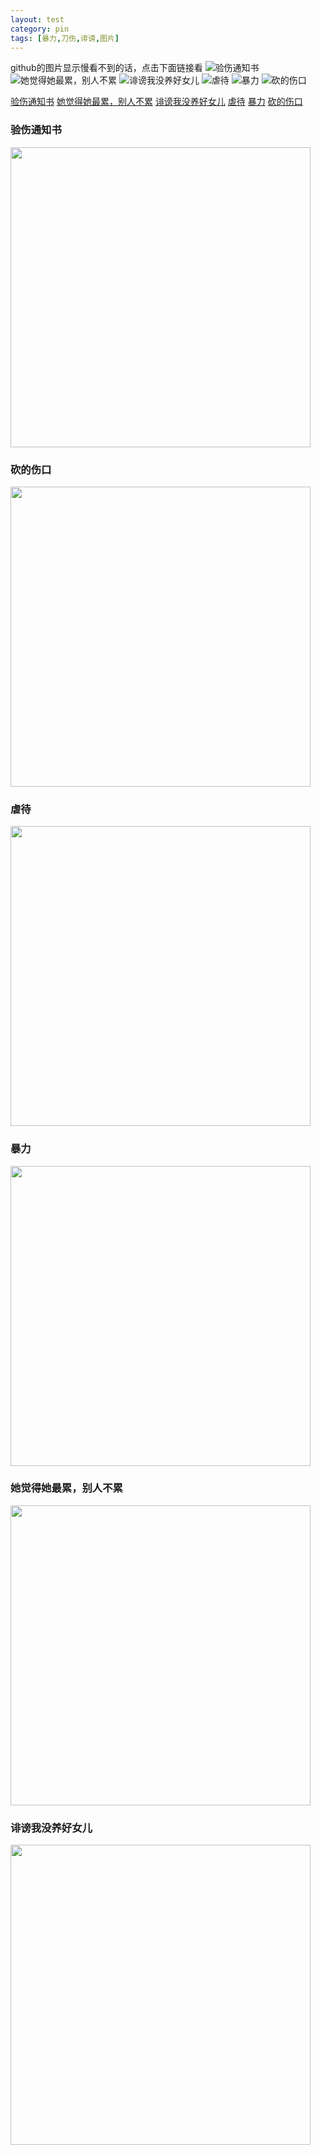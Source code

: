 ```yaml
---
layout: test
category: pin
tags: [暴力,刀伤,诽谤,图片]
---
```

github的图片显示慢看不到的话，点击下面链接看
![验伤通知书](http://47.101.178.54:82/images/1.jpg)
![她觉得她最累，别人不累](http://47.101.178.54:82/images/2.jpg)
![诽谤我没养好女儿](http://47.101.178.54:82/images/3.jpg)
![虐待](http://47.101.178.54:82/images/4.jpg)
![暴力](http://47.101.178.54:82/images/5.jpg)
![砍的伤口](http://47.101.178.54:82/images/6.jpg)

<a href="http://47.101.178.54:82/images/1.jpg">验伤通知书</a>
<a href="http://47.101.178.54:82/images/2.jpg">她觉得她最累，别人不累</a>
<a href="http://47.101.178.54:82/images/3.jpg">诽谤我没养好女儿</a>
<a href="http://47.101.178.54:82/images/4.jpg">虐待</a>
<a href="http://47.101.178.54:82/images/5.jpg">暴力</a>
<a href="http://47.101.178.54:82/images/6.jpg">砍的伤口</a>

### 验伤通知书
<picture>
<img src="http://47.101.178.54:82/images/1.jpg" width="480"/>
</picture> 

### 砍的伤口
<picture>
<img src="http://47.101.178.54:82/images/6.jpg" width="480"/>
</picture>

### 虐待
<picture>
<img src="http://47.101.178.54:82/images/4.jpg" width="480"/>
</picture>

### 暴力
<picture>
<img src="http://47.101.178.54:82/images/5.jpg" width="480"/>
</picture>

### 她觉得她最累，别人不累
<picture>
<img src="http://47.101.178.54:82/images/2.jpg" width="480"/>
</picture>

### 诽谤我没养好女儿
<picture>
<img src="http://47.101.178.54:82/images/3.jpg" width="480"/>
</picture>
